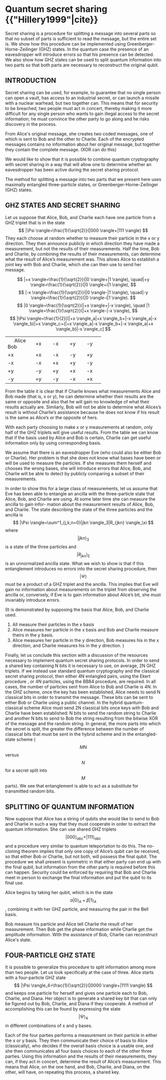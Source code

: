# Quantum secret sharing {{"Hillery1999"|cite}}

Secret sharing is a procedure for splitting a message into several parts so that no subset of parts is sufficient
to read the message, but the entire set is. We show how this procedure can be implemented using Greenberger-
Horne-Zeilinger (GHZ) states. In the quantum case the presence of an eavesdropper will introduce errors so
that his presence can be detected. We also show how GHZ states can be used to split quantum information into
two parts so that both parts are necessary to reconstruct the original qubit.

## INTRODUCTION

Secret sharing can be used, for example, to guarantee that no single person can open a vault, has access to an
industrial secret, or can launch a missile with a nuclear warhead, but two together can. This means that for security to be
breached, two people must act in concert, thereby making it
more difficult for any single person who wants to gain illegal
access to the secret information; he must convince the other
party to go along and he risks discovery in the process.

From Alice's original message, she creates two coded messages, one of which
is sent to Bob and the other to Charlie. Each of the encrypted
messages contains no information about her original message, but together they contain the complete message.
(XOR can do this)

We would like to show that it is possible to combine
quantum cryptography with secret sharing in a way that will
allow one to determine whether an eavesdropper has been
active during the secret sharing protocol.

The method for splitting a message into two parts that we
present here uses maximally entangled three-particle states,
or Greenberger-Horne-Zeilinger (GHZ) states.

## GHZ STATES AND SECRET SHARING
Let us suppose that Alice, Bob, and Charlie each have one
particle from a GHZ triplet that is in the state
$$
|\Psi \rangle=\frac{1}{\sqrt{2}}(|000 \rangle+|111 \rangle)
$$
They each choose at random whether to measure their particle in the x or y direction. They then announce publicly in
which direction they have made a measurement, but not the
results of their measurements. Half the time, Bob and Charlie, by combining the results of their measurements, can determine what the result of Alice’s measurement was. This
allows Alice to establish a joint key with Bob and Charlie,
which she can then use to send her message.

$$
|+x \rangle=\frac{1}{\sqrt{2}}(|0 \rangle+|1 \rangle), \quad|+y \rangle=\frac{1}{\sqrt{2}}(|0 \rangle+i|1 \rangle),
$$
$$
|-x \rangle=\frac{1}{\sqrt{2}}(|0 \rangle-|1 \rangle), \quad|-y \rangle=\frac{1}{\sqrt{2}}(|0 \rangle-i|1 \rangle).
$$
$$
|0 \rangle=\frac{1}{\sqrt{2}}(|+x \rangle+|-x \rangle), \quad |1 \rangle=\frac{1}{\sqrt{2}}(|+x \rangle-|-x \rangle),
$$
$$
|\Psi \rangle=\frac{1}{2}[(|+x \rangle_a|+x \rangle_b+|-x \rangle_a|-x \rangle_b)|+x \rangle_c+(|+x \rangle_a|-x \rangle_b+|-x \rangle_a|+x \rangle_b)|-x \rangle_c]
$$
<table width="390.73" border="0" cellpadding="0" cellspacing="0" style='width:232.50pt;border-collapse:collapse;table-layout:fixed;'>
   <col width="103.35" style='mso-width-source:userset;mso-width-alt:3498;'/>
   <col width="71.84" span="4" style='width:42.75pt;'/>
   <tr height="50.42" style='height:30.00pt;mso-height-source:userset;mso-height-alt:600;'>
    <td class="xl65" height="50.42" width="103.35" style='height:30.00pt;width:61.50pt;' x:str><span style='mso-spacerun:yes;'>&nbsp;&nbsp;&nbsp;&nbsp;&nbsp;</span>Alice<br/>Bob</td>
    <td class="xl66" width="71.84" style='width:42.75pt;' x:str>+x</td>
    <td class="xl66" width="71.84" style='width:42.75pt;' x:str>-x</td>
    <td class="xl66" width="71.84" style='width:42.75pt;' x:str>+y</td>
    <td class="xl66" width="71.84" style='width:42.75pt;' x:str>-y</td>
   </tr>
   <tr height="20.00" style='height:11.90pt;'>
    <td class="xl66" height="20.00" style='height:11.90pt;' x:str>+x</td>
    <td class="xl66" x:str>+x</td>
    <td class="xl66" x:str>-x</td>
    <td class="xl66" x:str>-y</td>
    <td class="xl66" x:str>+y</td>
   </tr>
   <tr height="20.00" style='height:11.90pt;'>
    <td class="xl66" height="20.00" style='height:11.90pt;' x:str>-x</td>
    <td class="xl66" x:str>-x</td>
    <td class="xl66" x:str>+x</td>
    <td class="xl66" x:str>+y</td>
    <td class="xl66" x:str>-y</td>
   </tr>
   <tr height="20.00" style='height:11.90pt;'>
    <td class="xl66" height="20.00" style='height:11.90pt;' x:str>+y</td>
    <td class="xl66" x:str>-y</td>
    <td class="xl66" x:str>+y</td>
    <td class="xl66" x:str>+x</td>
    <td class="xl66" x:str>-x</td>
   </tr>
   <tr height="20.00" style='height:11.90pt;'>
    <td class="xl66" height="20.00" style='height:11.90pt;' x:str>-y</td>
    <td class="xl66" x:str>+y</td>
    <td class="xl66" x:str>-y</td>
    <td class="xl66" x:str>-x</td>
    <td class="xl66" x:str>+x</td>
   </tr>
   <![if supportMisalignedColumns]>
    <tr width="0" style='display:none;'>
     <td width="103" style='width:62;'></td>
    </tr>
   <![endif]>
  </table>


From the table it is clear that if Charlie
knows what measurements Alice and Bob made (that is, x or
y), he can determine whether their results are the same or
opposite and also that he will gain no knowledge of what
their results actually are. Similarly, Bob will not be able to
determine what Alices’s result is without Charlie’s assistance
because he does not know if his result is the same as Alice’s
or the opposite of hers.

With each party choosing to make x or y measurements at
random, only half of the GHZ triplets will give useful results. From the table we can know that if the basis used by Alice and Bob is certain, Charlie can get useful information only by using corresponding basis. 

We assume
that there is an eavesdropper Eve (who could also be either
Bob or Charlie). Her problem is that she does not know what bases have been or
will be used to measure the particles. If she measures them
herself and chooses the wrong bases, she will introduce errors that Alice, Bob, and Charlie will be able to detect by
publicly comparing a subset of their measurements.

In order to show this for a large class of measurements, let
us assume that Eve has been able to entangle an ancilla with
the three-particle state that Alice, Bob, and Charlie are using.
At some later time she can measure the ancilla to gain infor-
mation about the measurement results of Alice, Bob, and
Charlie. The state describing the state of the three particles
and the ancilla is
$$
|\Psi \rangle=\sum^1_{j,k,n=0}|jkn \rangle_3|R_{jkn} \rangle_\xi
$$
where $$|jkn \rangle_3$$ is a state of the three particles and $$|R_{jkn} \rangle_\xi$$ is an
unnormalized ancilla state. What we wish to show is that if
this entanglement introduces no errors into the secret sharing
procedure, then $$|\Psi \rangle$$ must be a product of a GHZ triplet and
the ancilla. This implies that Eve will gain no information
about measurements on the triplet from observing the ancilla or, conversely, if Eve is to gain information about Alice’s
bit, she must invariably introduce errors.

(It is demonstrated by supposing the basis that Alice, Bob, and Charlie used. 
1. All measure
their particles in the x basis
2. Alice measures her particle in the x
basis and Bob and Charlie measure theirs in the y basis.
3. Alice measures her particle in the y direction, Bob measures his in the x direction, and Charlie measures his in
the y direction.
)

Finally, let us conclude this section with a discussion of
the resources necessary to implement quantum secret sharing
protocols. In order to send a shared key containing N bits it is
necessary to use, on average, 2N GHZ triplets. If we instead
use standard quantum cryptography and the classical secret
sharing protocol, then either 4N entangled pairs, using the
Ekert procedure , or 4N particles, using the BB84 procedure, are required. In all cases, the number of particles
sent from Alice to Bob and Charlie is 4N. In the GHZ
scheme, once the key has been established, Alice needs to
send N classical bits in order to transmit the message. These
bits can be sent to either Bob or Charlie using a public channel. In the hybrid quantum-classical scheme Alice must send
2N classical bits once keys with Bob and Charlie have been
established: N bits to send the random string to Charlie and
another N bits to send to Bob the string resulting from the
bitwise XOR of the message and the random string. In general, the more parts into which the secret is split, the greater
the difference between the number of classical bits that must
be sent in the hybrid scheme and in the entangled-state
scheme ($$MN$$ versus $$N$$ for a secret split into $$M$$ parts). We see
that entanglement is able to act as a substitute for transmitted
random bits.

## SPLITTING OF QUANTUM INFORMATION
Now suppose that Alice has a string of qubits she would
like to send to Bob and Charlie in such a way that they must
cooperate in order to extract the quantum information. She
can use shared GHZ triplets $$|000 \rangle_{abc}+|111 \rangle_{abc}$$ and a procedure very similar to quantum teleportation to do this. The
no-cloning theorem implies that only one copy of Alice’s
qubit can be received, so that either Bob or Charlie, but not
both, will possess the final qubit. The procedure we shall
present is symmetric in that either party can end up with the
final qubit, but information from the other party is required
before this can happen. Security could be enforced by requiring that Bob and Charlie meet in person to exchange the final
information and put the qubit to its final use.

Alice begins by taking her qubit, which is in the state
$$\alpha|0 \rangle_A +\beta|1 \rangle_A$$, combining it with her GHZ particle, and
measuring the pair in the Bell basis.

Bob measure his particle and Alice tell Charlie the result of her measurement. Then Bob get the phase information while Charlie get the amplitude information. With the assistance of Bob, Charlie can reconstruct Alice's state.

## FOUR-PARTICLE GHZ STATE
It is possible to generalize this procedure to split information among more than two people. Let us look specifically at
the case of three. Alice starts with a four-particle GHZ state
$$
|\Psi \rangle_4=\frac{1}{\sqrt{2}}(|0000 \rangle+|1111 \rangle)
$$
and keeps one particle for herself and gives one particle each
to Bob, Charlie, and Diana. Her object is to generate a shared
key bit that can only be figured out by Bob, Charlie, and
Diana if they cooperate.
A method of accomplishing this can be found by expressing the state $$|\Psi \rangle_4$$ in different combinations of x and y bases.

Each of the four parties performs a measurement on their particle in either the x or y basis. They then
communicate their choice of basis to Alice (classically), who
decides if the overall basis choice is a usable one, and she
then communicates all four basis choices to each of the other
three parties. Using this information and the results of their
measurements, they can, if they act in concert, determine the
result of Alice’s measurement. This means that Alice, on the
one hand, and Bob, Charlie, and Diana, on the other, will
have, on repeating this process, a shared key.




